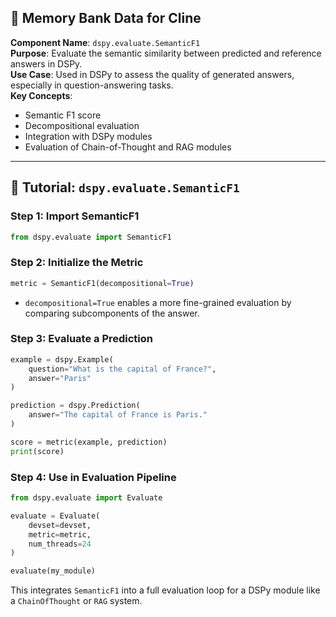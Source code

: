 ## 🧠 Memory Bank Data for Cline

**Component Name**: `dspy.evaluate.SemanticF1`  
**Purpose**: Evaluate the semantic similarity between predicted and reference answers in DSPy.  
**Use Case**: Used in DSPy to assess the quality of generated answers, especially in question-answering tasks.  
**Key Concepts**:
- Semantic F1 score  
- Decompositional evaluation  
- Integration with DSPy modules  
- Evaluation of Chain-of-Thought and RAG modules  

---

## 📘 Tutorial: `dspy.evaluate.SemanticF1`

### Step 1: Import SemanticF1

```python
from dspy.evaluate import SemanticF1
```

### Step 2: Initialize the Metric

```python
metric = SemanticF1(decompositional=True)
```

- `decompositional=True` enables a more fine-grained evaluation by comparing subcomponents of the answer.

### Step 3: Evaluate a Prediction

```python
example = dspy.Example(
    question="What is the capital of France?",
    answer="Paris"
)

prediction = dspy.Prediction(
    answer="The capital of France is Paris."
)

score = metric(example, prediction)
print(score)
```

### Step 4: Use in Evaluation Pipeline

```python
from dspy.evaluate import Evaluate

evaluate = Evaluate(
    devset=devset,
    metric=metric,
    num_threads=24
)

evaluate(my_module)
```

This integrates `SemanticF1` into a full evaluation loop for a DSPy module like a `ChainOfThought` or `RAG` system.
